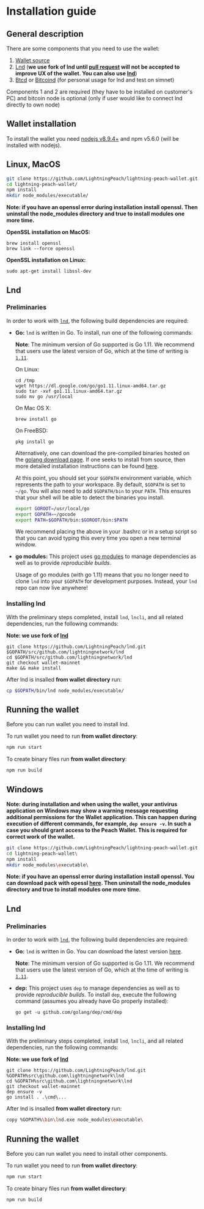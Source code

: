 # Installation guide

## General description

There are some components that you need to use the wallet:

1. [Wallet source](https://github.com/LightningPeach/lightning-peach-wallet.git)
2. [Lnd](https://github.com/lightningnetwork/lnd) 
(**we use fork of lnd until [pull request](https://github.com/lightningnetwork/lnd/pull/1501)
will not be accepted to improve UX of the wallet. You can also use [lnd](https://github.com/lightningnetwork/lnd.git)**)
3. [Btcd](https://github.com/btcsuite/btcd) or [Bitcoind](https://github.com/bitcoin/bitcoin) (for personal usage for lnd and test on simnet)

Components 1 and 2 are required (they have to be installed
on customer's PC) and bitcoin node is optional (only if user would like to connect lnd directly to own node)


## Wallet installation

To install the wallet you need [nodejs v8.9.4+](https://nodejs.org/en/) and npm v5.6.0
(will be installed with nodejs).

## Linux, MacOS

```bash
git clone https://github.com/LightningPeach/lightning-peach-wallet.git
cd lightning-peach-wallet/
npm install
mkdir node_modules/executable/
```

**Note: if you have an openssl error during installation install openssl. Then uninstall the node_modules 
directory and true to install modules one more time.**

**OpenSSL installation on MacOS:**
```
brew install openssl
brew link --force openssl
```

**OpenSSL installation on Linux:**
```
sudo apt-get install libssl-dev
```

## Lnd

### Preliminaries
  In order to work with [`lnd`](https://github.com/lightningnetwork/lnd), the
  following build dependencies are required:
  
  * **Go:** `lnd` is written in Go. To install, run one of the following commands:
    
    **Note**: The minimum version of Go supported is Go 1.11. We recommend that
      users use the latest version of Go, which at the time of writing is
      [`1.11`](https://blog.golang.org/go1.11).
  
    On Linux:
    ```
    cd /tmp
    wget https://dl.google.com/go/go1.11.linux-amd64.tar.gz
    sudo tar -xvf go1.11.linux-amd64.tar.gz
    sudo mv go /usr/local
    ```
  
    On Mac OS X:
    ```
    brew install go
    ```
  
    On FreeBSD:
    ```
    pkg install go
    ```
  
    Alternatively, one can download the pre-compiled binaries hosted on the
    [golang download page](https://golang.org/dl/). If one seeks to install
    from source, then more detailed installation instructions can be found
    [here](http://golang.org/doc/install).
  
    At this point, you should set your `$GOPATH` environment variable, which
    represents the path to your workspace. By default, `$GOPATH` is set to
    `~/go`. You will also need to add `$GOPATH/bin` to your `PATH`. This ensures
    that your shell will be able to detect the binaries you install.
  
    ```bash
    export GOROOT=/usr/local/go
    export GOPATH=~/gocode
    export PATH=$GOPATH/bin:$GOROOT/bin:$PATH
    ```
  
    We recommend placing the above in your .bashrc or in a setup script so that
    you can avoid typing this every time you open a new terminal window.
  
  * **go modules:** This project uses [go modules](https://github.com/golang/go/wiki/Modules) 
    to manage dependencies as well as to provide *reproducible builds*.
  
      Usage of go modules (with go 1.11) means that you no longer need to clone
      `lnd` into your `$GOPATH` for development purposes. Instead, your `lnd`
      repo can now live anywhere!

### Installing lnd

With the preliminary steps completed, install `lnd`, `lncli`, and all
related dependencies, run the following commands:

**Note: we use fork of [lnd](https://github.com/lightningnetwork/lnd.git)**

```
git clone https://github.com/LightningPeach/lnd.git $GOPATH/src/github.com/lightningnetwork/lnd
cd $GOPATH/src/github.com/lightningnetwork/lnd
git checkout wallet-mainnet
make && make install
```

After lnd is insalled **from wallet directory** run:
```bash
cp $GOPATH/bin/lnd node_modules/executable/
```

## Running the wallet

Before you can run wallet you need to install lnd.

To run wallet you need to run **from wallet directory**:
```bash
npm run start
```

To create binary files run **from wallet directory**:
```bash
npm run build
```

## Windows

**Note: during installation and when using the wallet, your antivirus 
application on Windows may show a warning message requesting additional 
permissions for the Wallet application. This can happen during execution 
of different commands, for example, `dep ensure -v`. In such a case you 
should grant access to the Peach Wallet. This is required for 
correct work of the wallet.**

```bash
git clone https://github.com/LightningPeach/lightning-peach-wallet.git
cd lightning-peach-wallet\
npm install
mkdir node_modules\executable\
```

**Note: if you have an openssl error during installation install openssl. You can download 
pack with opessl [here](https://git-scm.com/download/win). Then uninstall the node_modules 
directory and true to install modules one more time.**

## Lnd

### Preliminaries
  In order to work with [`lnd`](https://github.com/lightningnetwork/lnd), the
  following build dependencies are required:

  * **Go:** `lnd` is written in Go. You can download the latest version [here](https://golang.org/dl/).

    **Note**: The minimum version of Go supported is Go 1.11. We recommend that
    users use the latest version of Go, which at the time of writing is
    [`1.11`](https://blog.golang.org/go1.11).

  * **dep:** This project uses `dep` to manage dependencies as well
    as to provide *reproducible builds*. To install `dep`, execute the
    following command (assumes you already have Go properly installed):
    ```
    go get -u github.com/golang/dep/cmd/dep
    ```

### Installing lnd

With the preliminary steps completed, install `lnd`, `lncli`, and all
related dependencies, run the following commands:

**Note: we use fork of [lnd](https://github.com/lightningnetwork/lnd.git)**

```
git clone https://github.com/LightningPeach/lnd.git %GOPATH%src\github.com\lightningnetwork\lnd
cd %GOPATH%src\github.com\lightningnetwork\lnd
git checkout wallet-mainnet
dep ensure -v
go install . .\cmd\...
```

After lnd is insalled **from wallet directory** run:
```bash
copy %GOPATH%\bin\lnd.exe node_modules\executable\
```

## Running the wallet

Before you can run wallet you need to install other components.

To run wallet you need to run **from wallet directory**:
```bash 
npm run start
```

To create binary files run **from wallet directory**:
```bash
npm run build
```
